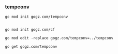 ### tempconv
```
go mod init gogz.com/tempconv
    
```

    
```
go mod init gogz.com/cf

go mod edit -replace gogz.com/tempconv=../tempconv

go get gogz.com/tempconv
```